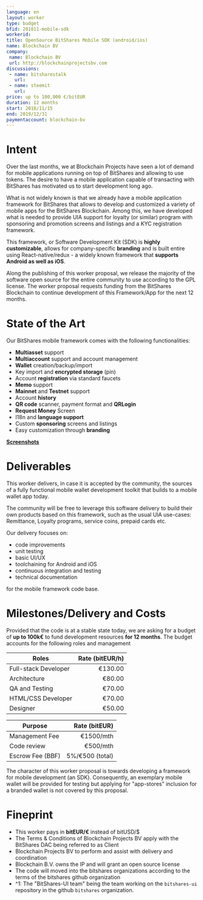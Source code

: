 ```yaml
---
language: en
layout: worker
type: budget
bfid: 201811-mobile-sdk
workerid:
title: OpenSource BitShares Mobile SDK (android/ios)
name: Blockchain BV
company:
 name: Blockchain BV
 url: http://blockchainprojectsbv.com
discussions:
 - name: bitsharestalk
   url:
 - name: steemit
   url:
price: up to 100,000 €/bitEUR
duration: 12 months
start: 2018/11/15
end: 2019/12/31
paymentaccount: blockchain-bv
---
```


# Intent

Over the last months, we at Blockchain Projects have seen a lot of demand for mobile applications running on top of
BitShares and allowing to use tokens. The desire to have a mobile application capable of transacting with BitShares has
motivated us to start development long ago.

What is not widely known is that we already have a mobile application framework for BitShares that allows to develop and
customized a variety of mobile apps for the BitShares Blockchain. Among this, we have developed what is needed to
provide UIA support for loyalty (or similar) program with sponsoring and promotion screens and listings and a KYC
registration framework.

This framework, or Software Development Kit (SDK) is **highly customizable**, allows for company-specific **branding**
and is built entire using React-native/redux - a widely known framework that **supports Android as well as iOS**.

Along the publishing of this worker proposal, we release the majority of the software open source for the entire
community to use according to the GPL license. The worker proposal requests funding from the BitShares Blockchain to
continue development of this Framework/App for the next 12 months.

# State of the Art

Our BitShares mobile framework comes with the following functionalities:

* **Multiasset** support
* **Multiaccount** support and account management
* **Wallet** creation/backup/import
* Key import and **encrypted storage** (pin)
* Account **registration** via standard faucets
* **Memo** support
* **Mainnet** and **Testnet** support
* Account **history**
* **QR code** scanner, payment format and **QRLogin**
* **Request Money** Screen
* I18n and **language support**
* Custom **sponsoring** screens and listings
* Easy customization through **branding**

**[Screenshots](2018-10-mobile-sdk/)**

# Deliverables

This worker delivers, in case it is accepted by the community, the sources of a fully functional mobile wallet
development toolkit that builds to a mobile wallet app today.

The community will be free to leverage this software delivery to build their own products based on this framework, such
as the usual UIA use-cases: Remittance, Loyalty programs, service coins, prepaid cards etc.

Our delivery focuses on:
* code improvements
* unit testing
* basic UI/UX
* toolchaining for Android and iOS
* continuous integration and testing
* technical documentation

for the mobile framework code base.

# Milestones/Delivery and Costs

Provided that the code is at a stable state today, we are asking for a budget of **up to 100k€** to fund development
resources **for 12 months**. The budget accounts for the following roles and management

| Roles                          | Rate (bitEUR/h)  | 
| ------------------------------ | ---------------: | 
| Full-stack Developer           | €130.00          | 
| Architecture                   | €80.00           | 
| QA and Testing                 | €70.00           | 
| HTML/CSS Developer             | €70.00           | 
| Designer                       | €50.00           | 

| Purpose                        | Rate (bitEUR)    | 
| ------------------------------ | ---------------: | 
| Management Fee                 | €1500/mth        | 
| Code review                    |  €500/mth        | 
| Escrow Fee (BBF)               | 5%/€500 (total)  |

The character of this worker proposal is towards developing a framework for mobile development (an SDK).
Consequently, an exemplary mobile wallet will be provided for testing but applying for "app-stores" inclusion for
a branded wallet is not covered by this proposal.

# Fineprint

* This worker pays in **bitEUR/€** instead of bitUSD/$
* The Terms & Conditions of Blockchain Projects BV apply with the BitShares DAC being referred to as Client
* Blockchain Projects BV to perform and assist with delivery and coordination
* Blockchain B.V. owns the IP and will grant an open source license
* The code will moved into the bitshares organizations according to the terms of the bitshares github organization
* ^1: The "BitShares-UI team" being the team working on the `bitshares-ui` repository in the github `bitshares` organization.
